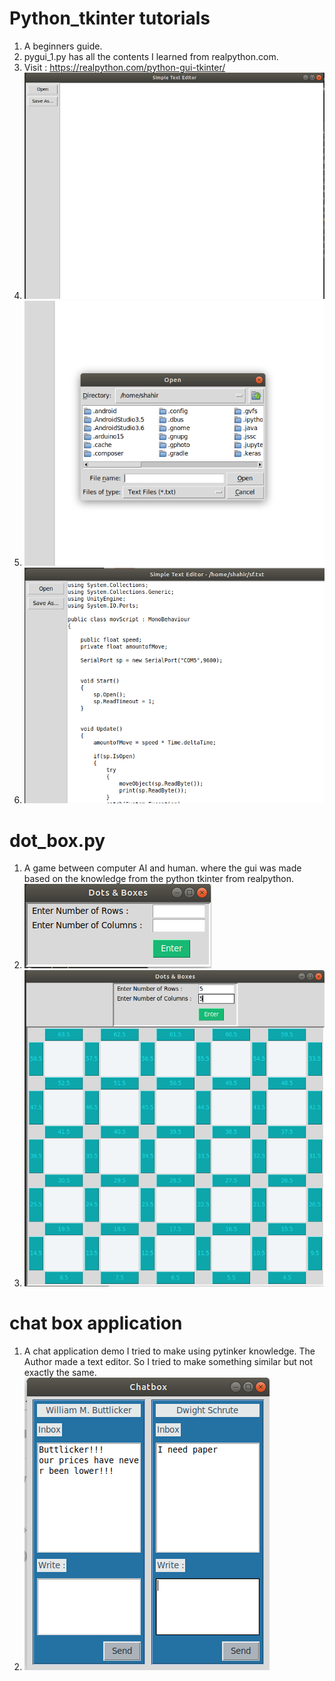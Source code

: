 # Python_tkinter tutorials
 1. A beginners guide.
 2. pygui_1.py has all the contents I learned from realpython.com.
 3. Visit : https://realpython.com/python-gui-tkinter/
 4. ![](Screenshots/text_editor_1.png)
 5. ![](Screenshots/text_editor_2.png)
 6. ![](Screenshots/text_editor_3.png)
# dot_box.py
1. A game between computer AI and human. where the gui was made based on the knowledge from the python tkinter from realpython.
2. ![](Screenshots/dot_box_1.png)
3. ![](Screenshots/dot_box_2.png) 
# chat box application
1. A chat application demo I tried to make using pytinker knowledge. The Author made a text editor. So I tried to make something similar but not exactly the same. 
2. ![](Screenshots/chat_box.png)

